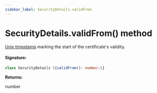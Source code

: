 ```yaml
---
sidebar_label: SecurityDetails.validFrom
---
```


# SecurityDetails.validFrom() method

[Unix timestamp](https://en.wikipedia.org/wiki/Unix_time) marking the start of the certificate's validity.

#### Signature:

```typescript
class SecurityDetails \{validFrom(): number;\}
```

**Returns:**

number
